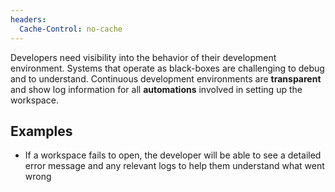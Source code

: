 ```yaml
---
headers:
  Cache-Control: no-cache
---
```


Developers need visibility into the behavior of their development environment. Systems that operate as black-boxes are challenging to debug and to understand. Continuous development environments are **transparent** and show log information for all **automations** involved in setting up the workspace.

## Examples

- If a workspace fails to open, the developer will be able to see a detailed error message and any relevant logs to help them understand what went wrong
